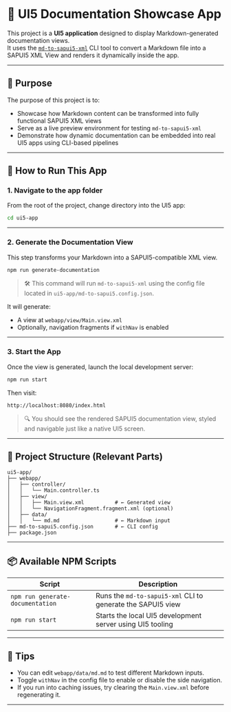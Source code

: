 # 📘 UI5 Documentation Showcase App

This project is a **UI5 application** designed to display Markdown-generated documentation views.  
It uses the [`md-to-sapui5-xml`](https://www.npmjs.com/package/md-to-sapui5-xml) CLI tool to convert a Markdown file into a SAPUI5 XML View and renders it dynamically inside the app.

---

## 🎯 Purpose

The purpose of this project is to:

- Showcase how Markdown content can be transformed into fully functional SAPUI5 XML views
- Serve as a live preview environment for testing `md-to-sapui5-xml`
- Demonstrate how dynamic documentation can be embedded into real UI5 apps using CLI-based pipelines

---

## 🚀 How to Run This App

### 1. Navigate to the app folder

From the root of the project, change directory into the UI5 app:

```bash
cd ui5-app
```

---

### 2. Generate the Documentation View

This step transforms your Markdown into a SAPUI5-compatible XML view.

```bash
npm run generate-documentation
```

> 🛠 This command will run `md-to-sapui5-xml` using the config file located in `ui5-app/md-to-sapui5.config.json`.

It will generate:

- A view at `webapp/view/Main.view.xml`
- Optionally, navigation fragments if `withNav` is enabled

---

### 3. Start the App

Once the view is generated, launch the local development server:

```bash
npm run start
```

Then visit:

```
http://localhost:8080/index.html
```

> 🔍 You should see the rendered SAPUI5 documentation view, styled and navigable just like a native UI5 screen.

---

## 📁 Project Structure (Relevant Parts)

```
ui5-app/
├── webapp/
│   ├── controller/
│   │   └── Main.controller.ts
│   ├── view/
│   │   ├── Main.view.xml          # ← Generated view
│   │   └── NavigationFragment.fragment.xml (optional)
│   ├── data/
│   │   └── md.md                  # ← Markdown input
├── md-to-sapui5.config.json       # ← CLI config
├── package.json
```

---

## 📦 Available NPM Scripts

| Script                           | Description                                                 |
| -------------------------------- | ----------------------------------------------------------- |
| `npm run generate-documentation` | Runs the `md-to-sapui5-xml` CLI to generate the SAPUI5 view |
| `npm run start`                  | Starts the local UI5 development server using UI5 tooling   |

---

## 🧠 Tips

- You can edit `webapp/data/md.md` to test different Markdown inputs.
- Toggle `withNav` in the config file to enable or disable the side navigation.
- If you run into caching issues, try clearing the `Main.view.xml` before regenerating it.

---
